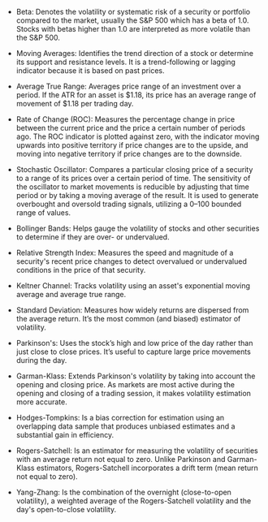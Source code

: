 - Beta: Denotes the volatility or systematic risk of a security or portfolio compared to the market, usually the S&P 500 which has a beta of 1.0. Stocks with betas higher than 1.0 are interpreted as more volatile than the S&P 500.

- Moving Averages: Identifies the trend direction of a stock or determine its support and resistance levels. It is a trend-following or lagging indicator because it is based on past prices.

- Average True Range: Averages price range of an investment over a period. If the ATR for an asset is $1.18, its price has an average range of movement of $1.18 per trading day.

- Rate of Change (ROC): Measures the percentage change in price between the current price and the price a certain number of periods ago. The ROC indicator is plotted against zero, with the indicator moving upwards into positive territory if price changes are to the upside, and moving into negative territory if price changes are to the downside.

- Stochastic Oscillator: Compares a particular closing price of a security to a range of its prices over a certain period of time. The sensitivity of the oscillator to market movements is reducible by adjusting that time period or by taking a moving average of the result. It is used to generate overbought and oversold trading signals, utilizing a 0–100 bounded range of values.

- Bollinger Bands: Helps gauge the volatility of stocks and other securities to determine if they are over- or undervalued. 

- Relative Strength Index: Measures the speed and magnitude of a security's recent price changes to detect overvalued or undervalued conditions in the price of that security.

- Keltner Channel: Tracks volatility using an asset's exponential moving average and average true range.

- Standard Deviation: Measures how widely returns are dispersed from the average return. It’s the most common (and biased) estimator of volatility.

- Parkinson's: Uses the stock’s high and low price of the day rather than just close to close prices. It’s useful to capture large price movements during the day.

- Garman-Klass: Extends Parkinson's volatility by taking into account the opening and closing price. As markets are most active during the opening and closing of a trading session, it makes volatility estimation more accurate.

- Hodges-Tompkins: Is a bias correction for estimation using an overlapping data sample that produces unbiased estimates and a substantial gain in efficiency.

- Rogers-Satchell: Is an estimator for measuring the volatility of securities with an average return not equal to zero. Unlike Parkinson and Garman-Klass estimators, Rogers-Satchell incorporates a drift term (mean return not equal to zero).

- Yang-Zhang: Is the combination of the overnight (close-to-open volatility), a weighted average of the Rogers-Satchell volatility and the day's open-to-close volatility.
